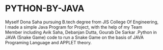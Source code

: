 # PYTHON-BY-JAVA
Myself Dona Saha pursuing B.tech degree from JIS College Of Engineering, I made a simple Java Program for Project, with the help of my Team Member including Avik Saha, Debanjan Dutta, Gourab De Sarkar .Python in JAVA (Snake Game) code to run a Snake Game on the basis of JAVA Programing Language and APPLET  theory.
